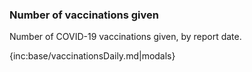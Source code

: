 ### Number of vaccinations given

Number of COVID-19 vaccinations given, by report date.

{inc:base/vaccinationsDaily.md|modals}